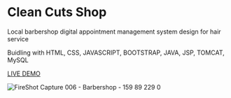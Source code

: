 # Clean Cuts Shop

Local barbershop digital appointment management system design for hair service

Buidling with HTML, CSS, JAVASCRIPT, BOOTSTRAP, JAVA, JSP, TOMCAT, MySQL

[LIVE DEMO](http://159.89.229.0:8080/cleancuts/index.jsp)

![FireShot Capture 006 - Barbershop - 159 89 229 0](https://user-images.githubusercontent.com/42578878/107829645-2af23c80-6d58-11eb-950d-00a3dd33a731.png)
